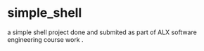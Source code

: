 # simple_shell
a simple shell project done and submited as part of ALX software engineering course work .
